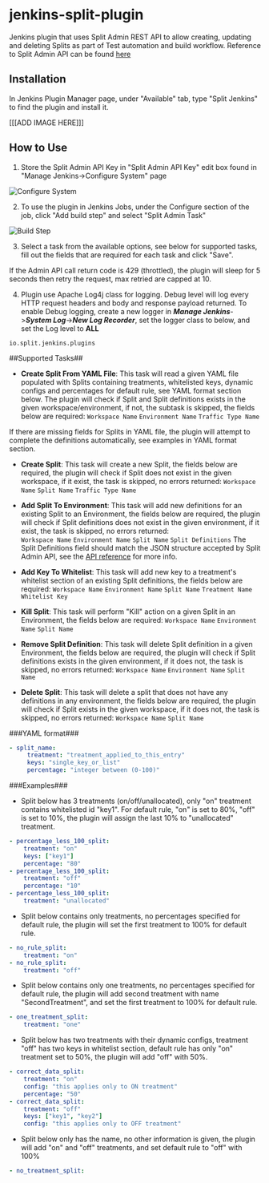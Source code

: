 
# jenkins-split-plugin
Jenkins plugin that uses Split Admin REST API to allow creating,  updating and deleting Splits as part of Test automation and build workflow.
Reference to Split Admin API can be found [here](https://docs.split.io/reference)

## Installation
In Jenkins Plugin Manager page, under "Available" tab, type "Split Jenkins" to find the plugin and install it.

[[[ADD IMAGE HERE]]]

## How to Use

1. Store the Split Admin API Key in "Split Admin API Key" edit box found in "Manage Jenkins->Configure System" page

![Configure System](https://github.com/splitio/jenkins-split-plugin/images/img1.png)

2. To use the plugin in Jenkins Jobs, under the Configure section of the job, click "Add build step" and select "Split Admin Task"

![Build Step](https://github.com/splitio/jenkins-split-plugin/images/img2.png)

3. Select a task from the available options, see below for supported tasks, fill out the fields that are required for each task and click "Save".

<p class="callout info">If the Admin API call return code is 429 (throttled), the plugin will sleep for 5 seconds then retry the request, max retried are capped at 10.</p>

4. Plugin use Apache Log4j class for logging. Debug level will log every HTTP request headers and body and response payload returned.
To enable Debug logging, create a new logger in ***Manage Jenkins***->***System Log***->***New Log Recorder***, set the logger class to below, and set the Log level to **ALL**
```
io.split.jenkins.plugins
```

##Supported Tasks##

 * **Create Split From YAML File**: This task will read a given YAML file populated with Splits containing treatments, whitelisted keys, dynamic configs and percentages for default rule, see YAML format section below. The plugin will check if Split and Split definitions exists in the given workspace/environment, if not, the subtask is skipped, the fields below are required:
    `Workspace Name`
    `Environment Name`
    `Traffic Type Name`
<p class="callout info">If there are missing fields for Splits in YAML file, the plugin will attempt to complete the definitions automatically, see examples in YAML format section.</p>

 * **Create Split**: This task will create a new Split, the fields below are required, the plugin will check if Split does not exist in the given workspace, if it exist, the task is skipped, no errors returned: 
    `Workspace Name`
    `Split Name`
    `Traffic Type Name`
    
 * **Add Split To Environment**: This task will add new definitions for an existing Split to an Environment, the fields below are required, the plugin will check if Split definitions does not exist in the given environment, if it exist, the task is skipped, no errors returned:  
    `Workspace Name`
    `Environment Name`
    `Split Name`
    `Split Definitions`
The Split Definitions field should match the JSON structure accepted by Split Admin API, see the [API reference](https://docs.split.io/reference#create-split-definition-in-environment) for more info.

 * **Add Key To Whitelist**: This task will add new key to a treatment's whitelist section of an existing Split definitions, the fields below are required:
    `Workspace Name`
    `Environment Name`
    `Split Name`
    `Treatment Name`
    `Whitelist Key`
    
 * **Kill Split**: This task will perform "Kill" action on a given Split in an Environment,  the fields below are required:
    `Workspace Name`
    `Environment Name`
    `Split Name`
    
 * **Remove Split Definition**: This task will delete Split definition in a given Environment, the fields below are required, the plugin will check if Split definitions exists in the given environment, if it does not, the task is skipped, no errors returned:
    `Workspace Name`
    `Environment Name`
    `Split Name`
    
 * **Delete Split**: This task will delete a split that does not have any definitions in any environment, the fields below are required, the plugin will check if Split exists in the given workspace, if it does not, the task is skipped, no errors returned:
    `Workspace Name`
    `Split Name`
    
###YAML format###
```yaml
- split_name:
     treatment: "treatment_applied_to_this_entry"
     keys: "single_key_or_list"
     percentage: "integer between (0-100)"
```

###Examples###

 * Split below has 3 treatments (on/off/unallocated), only "on" treatment contains whitelisted id "key1". For default rule, "on" is set to 80%, "off" is set to 10%, the plugin will assign the last 10% to "unallocated" treatment. 
```yaml
- percentage_less_100_split:
    treatment: "on"
    keys: ["key1"]
    percentage: "80"
- percentage_less_100_split:
    treatment: "off"
    percentage: "10"
- percentage_less_100_split:
    treatment: "unallocated"
```    
 * Split below contains only treatments, no percentages specified for default rule, the plugin will set the first treatment to 100% for default rule.
```yaml
- no_rule_split:
    treatment: "on"
- no_rule_split:
    treatment: "off"
```    
 * Split below contains only one treatments, no percentages specified for default rule, the plugin will add second treatment with name "SecondTreatment", and set the first treatment to 100% for default rule.
```yaml
- one_treatment_split:
    treatment: "one"
```    
 * Split below has two treatments with their dynamic configs, treatment "off" has two keys in whitelist section, default rule has only "on" treatment set to 50%, the plugin will add "off" with 50%.
```yaml
- correct_data_split:
    treatment: "on"
    config: "this applies only to ON treatment"
    percentage: "50"
- correct_data_split:
    treatment: "off"
    keys: ["key1", "key2"]
    config: "this applies only to OFF treatment"
```
 * Split below only has the name, no other information is given, the plugin will add "on" and "off" treatments, and set default rule to "off" with 100%
```yaml
- no_treatment_split:
```

